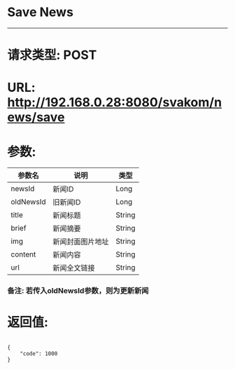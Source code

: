 # Save News
---
# 请求类型: POST
# URL: http://192.168.0.28:8080/svakom/news/save
# 参数:
参数名     | 说明           | 类型
-----     |--------------- | ----
newsId    | 新闻ID          | Long
oldNewsId | 旧新闻ID        | Long
title     | 新闻标题        | String
brief     | 新闻摘要        | String
img       | 新闻封面图片地址 | String
content   | 新闻内容        | String
url       | 新闻全文链接     | String
### 备注: 若传入oldNewsId参数，则为更新新闻
# 返回值:
<pre><code>
{
    "code": 1000
}
</code></pre>
